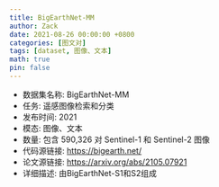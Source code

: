 ```yaml
---
title: BigEarthNet-MM
author: Zack
date: 2021-08-26 00:00:00 +0800
categories: [图文对]
tags: [dataset, 图像、文本]
math: true
pin: false
---
```

- 数据集名称: BigEarthNet-MM
- 任务: 遥感图像检索和分类
- 发布时间: 2021
- 模态: 图像、文本
- 数量: 包含 590,326 对 Sentinel-1 和 Sentinel-2 图像
- 代码源链接: https://bigearth.net/
- 论文源链接: https://arxiv.org/abs/2105.07921
- 详细描述: 由BigEarthNet-S1和S2组成

